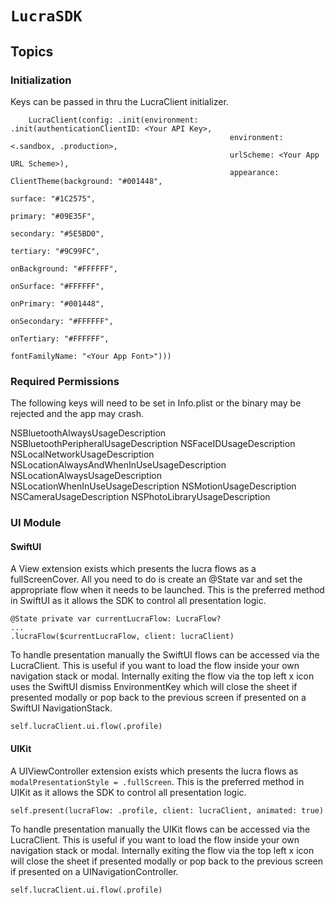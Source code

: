 # ``LucraSDK``

## Topics

### Initialization

Keys can be passed in thru the LucraClient initializer.

```
    LucraClient(config: .init(environment: .init(authenticationClientID: <Your API Key>,
                                                 environment: <.sandbox, .production>,
                                                 urlScheme: <Your App URL Scheme>),
                                                 appearance: ClientTheme(background: "#001448",
                                                                         surface: "#1C2575",
                                                                         primary: "#09E35F",
                                                                         secondary: "#5E5BD0",
                                                                         tertiary: "#9C99FC",
                                                                         onBackground: "#FFFFFF",
                                                                         onSurface: "#FFFFFF",
                                                                         onPrimary: "#001448",
                                                                         onSecondary: "#FFFFFF",
                                                                         onTertiary: "#FFFFFF",
                                                                         fontFamilyName: "<Your App Font>")))
```


### Required Permissions
The following keys will need to be set in Info.plist or the binary may be rejected and the app may crash.

NSBluetoothAlwaysUsageDescription
NSBluetoothPeripheralUsageDescription
NSFaceIDUsageDescription
NSLocalNetworkUsageDescription
NSLocationAlwaysAndWhenInUseUsageDescription
NSLocationAlwaysUsageDescription
NSLocationWhenInUseUsageDescription
NSMotionUsageDescription
NSCameraUsageDescription
NSPhotoLibraryUsageDescription

### UI Module
#### SwiftUI
A View extension exists which presents the lucra flows as a fullScreenCover. All you need to do is create an @State var and set the appropriate flow when it needs to be launched. This is the preferred method in SwiftUI as it allows the SDK to control all presentation logic.

```
@State private var currentLucraFlow: LucraFlow?
...
.lucraFlow($currentLucraFlow, client: lucraClient)
```

To handle presentation manually the SwiftUI flows can be accessed via the LucraClient. This is useful if you want to load the flow inside your own navigation stack or modal. Internally exiting the flow via the top left x icon uses the SwiftUI dismiss EnvironmentKey which will close the sheet if presented modally or pop back to the previous screen if presented on a SwiftUI NavigationStack.

```
self.lucraClient.ui.flow(.profile)
```

#### UIKit
A UIViewController extension exists which presents the lucra flows as `modalPresentationStyle = .fullScreen`. This is the preferred method in UIKit as it allows the SDK to control all presentation logic.

```
self.present(lucraFlow: .profile, client: lucraClient, animated: true)
```

To handle presentation manually the UIKit flows can be accessed via the LucraClient. This is useful if you want to load the flow inside your own navigation stack or modal. Internally exiting the flow via the top left x icon will close the sheet if presented modally or pop back to the previous screen if presented on a UINavigationController.

```
self.lucraClient.ui.flow(.profile)
```
